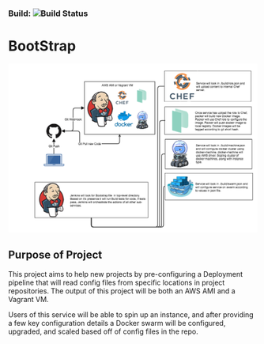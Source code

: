 ### Build: ![Build Status](https://travis-ci.org/HappyPathway/BootStrap.svg?branch=master)

# BootStrap
![Boot Strap Diagram](assets/bootstrap.png?raw=true "BootStrap")

## Purpose of Project
This project aims to help new projects by pre-configuring a Deployment pipeline that will read config files from specific locations in project repositories. The output of this project will be both an AWS AMI and a Vagrant VM. 

Users of this service will be able to spin up an instance, and after providing a few key configuration details a Docker swarm will be configured, upgraded, and scaled based off of config files in the repo. 
